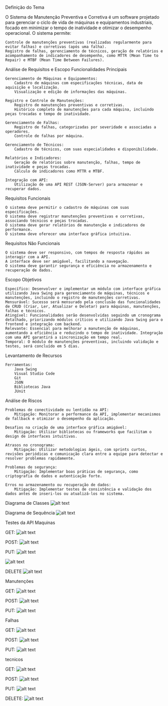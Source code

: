 <!-- Documentação Técnica do Projeto -->

Definição do Tema

O Sistema de Manutenção Preventiva e Corretiva é um software projetado para gerenciar o ciclo de vida de máquinas e equipamentos industriais, focado em minimizar o tempo de inatividade e otimizar o desempenho operacional. O sistema permite:

    Controle de manutenções preventivas (realizadas regularmente para evitar falhas) e corretivas (após uma falha).
    Registro de falhas, gerenciamento de técnicos, geração de relatórios e acompanhamento de indicadores de desempenho, como MTTR (Mean Time to Repair) e MTBF (Mean Time Between Failures).

Análise de Requisitos e Escopo
Funcionalidades Principais

    Gerenciamento de Máquinas e Equipamentos:
        Cadastro de máquinas com especificações técnicas, data de aquisição e localização.
        Visualização e edição de informações das máquinas.

    Registro e Controle de Manutenções:
        Registro de manutenções preventivas e corretivas.
        Histórico completo de manutenções para cada máquina, incluindo peças trocadas e tempo de inatividade.

    Gerenciamento de Falhas:
        Registro de falhas, categorizadas por severidade e associadas a operadores.
        Controle de falhas por máquina.

    Gerenciamento de Técnicos:
        Cadastro de técnicos, com suas especialidades e disponibilidade.

    Relatórios e Indicadores:
        Geração de relatórios sobre manutenção, falhas, tempo de inatividade e peças trocadas.
        Cálculo de indicadores como MTTR e MTBF.

    Integração com API:
        Utilização de uma API REST (JSON-Server) para armazenar e recuperar dados.

Requisitos Funcionais

    O sistema deve permitir o cadastro de máquinas com suas especificações.
    O sistema deve registrar manutenções preventivas e corretivas, associando técnicos e peças trocadas.
    O sistema deve gerar relatórios de manutenção e indicadores de performance.
    O sistema deve oferecer uma interface gráfica intuitiva.

Requisitos Não Funcionais

    O sistema deve ser responsivo, com tempos de resposta rápidos ao interagir com a API.
    A interface deve ser amigável, facilitando a navegação.
    O sistema deve garantir segurança e eficiência no armazenamento e recuperação de dados.

Escopo
Objetivos

    Específico: Desenvolver e implementar um módulo com interface gráfica utilizando Java Swing para gerenciamento de máquinas, técnicos e manutenções, incluindo o registro de manutenções corretivas.
    Mensurável: Sucesso será mensurado pela conclusão das funcionalidades de CRUD (Criar, Ler, Atualizar e Deletar) para máquinas, manutenções, falhas e técnicos.
    Atingível: Funcionalidades serão desenvolvidas seguindo um cronograma detalhado, priorizando módulos críticos e utilizando Java Swing para o frontend e integração com backend.
    Relevante: Essencial para melhorar a manutenção de máquinas, aumentando a eficiência e reduzindo o tempo de inatividade. Integração com uma API garantirá a sincronização em tempo real.
    Temporal: O módulo de manutenções preventivas, incluindo validação e testes, será concluído em 5 dias.

Levantamento de Recursos

    Ferramentas:
        Java Swing
        Visual Studio Code
        Git
        JSON
        Bibliotecas Java
        JUnit

Análise de Riscos

    Problemas de conectividade ou lentidão na API:
        Mitigação: Monitorar a performance da API, implementar mecanismos de fallback e otimizar o desempenho da aplicação.

    Desafios na criação de uma interface gráfica amigável:
        Mitigação: Utilizar bibliotecas ou frameworks que facilitam o design de interfaces intuitivas.

    Atrasos no cronograma:
        Mitigação: Utilizar metodologias ágeis, com sprints curtos, revisões periódicas e comunicação clara entre a equipe para detectar e resolver problemas rapidamente.

    Problemas de segurança:
        Mitigação: Implementar boas práticas de segurança, como criptografia de dados e autenticação forte.

    Erros no armazenamento ou recuperação de dados:
        Mitigação: Implementar testes de consistência e validação dos dados antes de inseri-los ou atualizá-los no sistema.



Diagrama de Classes
![alt text](img/diagramaClasses.png)


Diagrama de Sequência
![alt text](img/diagramSequencia.png)



Testes da API
Maquinas

GET:
![alt text](img/get_img.png)

POST:
![alt text](img/post_img.png)

PUT:
![alt text](img/image.png)

![alt text](img/put_img.png)

DELETE
![alt text](img/delete_img.png)

Manutenções

GET:
![alt text](img/Manutencao_get_img.png)

POST:
![alt text](img/Manutencao_post_img.png)

PUT:
![alt text](img/Manutencao_put.png)

Falhas

GET:
![alt text](img/Falha_get_img.png)

POST:
![alt text](img/Falha_post_img.png)

PUT:
![alt text](img/Falha_Put.png)

tecnicos

GET:
![alt text](img/tecnicos_get.png)

POST:
![alt text](img/tecnicos_post.png)

PUT:
![alt text](img/tecnicos_put.png)

DELETE:
![alt text](img/tecnicos_delete.png)


